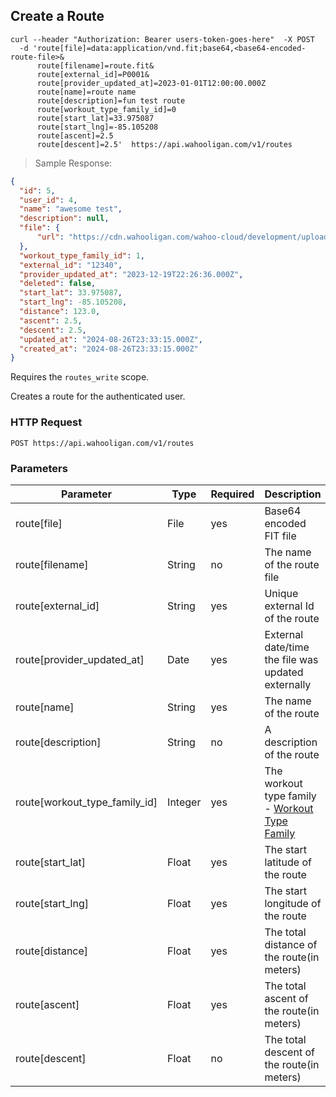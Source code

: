 ## Create a Route

```shell
curl --header "Authorization: Bearer users-token-goes-here"  -X POST
  -d 'route[file]=data:application/vnd.fit;base64,<base64-encoded-route-file>&
      route[filename]=route.fit&
      route[external_id]=P0001&
      route[provider_updated_at]=2023-01-01T12:00:00.000Z
      route[name]=route name
      route[description]=fun test route
      route[workout_type_family_id]=0
      route[start_lat]=33.975087
      route[start_lng]=-85.105208
      route[ascent]=2.5
      route[descent]=2.5'  https://api.wahooligan.com/v1/routes
```

> Sample Response:

```json
{
  "id": 5,
  "user_id": 4,
  "name": "awesome test",
  "description": null,
  "file": {
      "url": "https://cdn.wahooligan.com/wahoo-cloud/development/uploads/route/file/qRTvc2KTqb-YV6_gxUuB-A/testfile.fit"
  },
  "workout_type_family_id": 1,
  "external_id": "12340",
  "provider_updated_at": "2023-12-19T22:26:36.000Z",
  "deleted": false,
  "start_lat": 33.975087,
  "start_lng": -85.105208,
  "distance": 123.0,
  "ascent": 2.5,
  "descent": 2.5,
  "updated_at": "2024-08-26T23:33:15.000Z",
  "created_at": "2024-08-26T23:33:15.000Z"
}
```

Requires the `routes_write` scope.

Creates a route for the authenticated user.

### HTTP Request

`POST https://api.wahooligan.com/v1/routes`

### Parameters

Parameter                            | Type   | Required  | Description
---------                            | ----   | --------  | -----------
route[file]                          | File   | yes       | Base64 encoded FIT file
route[filename]                      | String | no        | The name of the route file
route[external_id]                   | String | yes       | Unique external Id of the route
route[provider_updated_at]           | Date   | yes       | External date/time the file was updated externally
route[name]                          | String | yes       | The name of the route
route[description]                   | String | no        | A description of the route
route[workout_type_family_id]        | Integer| yes       | The workout type family - [Workout Type Family](#workout-type-family)
route[start_lat]                     | Float  | yes       | The start latitude of the route
route[start_lng]                     | Float  | yes       | The start longitude of the route
route[distance]                      | Float  | yes       | The total distance of the route(in meters)
route[ascent]                        | Float  | yes       | The total ascent of the route(in meters)
route[descent]                       | Float  | no        | The total descent of the route(in meters)

